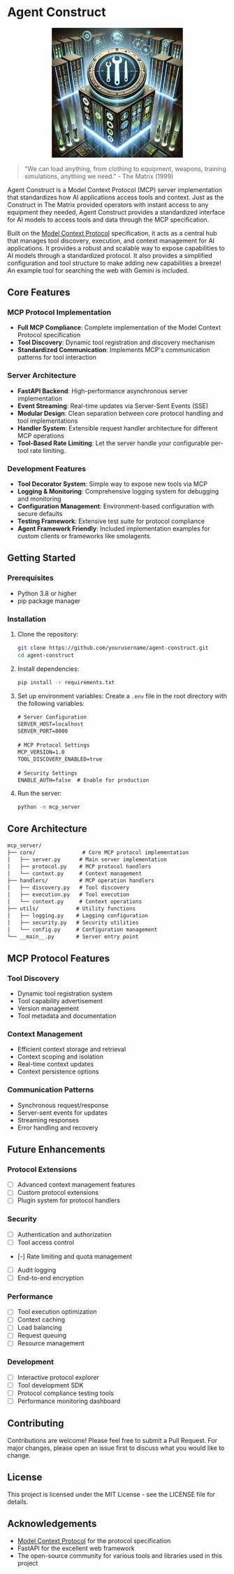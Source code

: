 # Agent Construct

<p align="center">
  <img src="artwork/logo.png" alt="Logo" width="300"/>
</p>

> "We can load anything, from clothing to equipment, weapons, training simulations, anything we need." - The Matrix (1999)

Agent Construct is a Model Context Protocol (MCP) server implementation that standardizes how AI applications access tools and context. Just as the Construct in The Matrix provided operators with instant access to any equipment they needed, Agent Construct provides a standardized interface for AI models to access tools and data through the MCP specification.

Built on the [Model Context Protocol](https://modelcontextprotocol.io/introduction) specification, it acts as a central hub that manages tool discovery, execution, and context management for AI applications. It provides a robust and scalable way to expose capabilities to AI models through a standardized protocol. It also provides a simplified configuration and tool structure to make adding new capabilities a breeze! An example tool for searching the web with Gemini is included.

## Core Features

### MCP Protocol Implementation
- **Full MCP Compliance**: Complete implementation of the Model Context Protocol specification
- **Tool Discovery**: Dynamic tool registration and discovery mechanism
- **Standardized Communication**: Implements MCP's communication patterns for tool interaction

### Server Architecture
- **FastAPI Backend**: High-performance asynchronous server implementation
- **Event Streaming**: Real-time updates via Server-Sent Events (SSE)
- **Modular Design**: Clean separation between core protocol handling and tool implementations
- **Handler System**: Extensible request handler architecture for different MCP operations
- **Tool-Based Rate Limiting**: Let the server handle your configurable per-tool rate limiting.

### Development Features
- **Tool Decorator System**: Simple way to expose new tools via MCP
- **Logging & Monitoring**: Comprehensive logging system for debugging and monitoring
- **Configuration Management**: Environment-based configuration with secure defaults
- **Testing Framework**: Extensive test suite for protocol compliance
- **Agent Framework Friendly**: Included implementation examples for custom clients or frameworks like smolagents.

## Getting Started

### Prerequisites

- Python 3.8 or higher
- pip package manager

### Installation

1. Clone the repository:
   ```bash
   git clone https://github.com/yourusername/agent-construct.git
   cd agent-construct
   ```

2. Install dependencies:
   ```bash
   pip install -r requirements.txt
   ```

3. Set up environment variables:
   Create a `.env` file in the root directory with the following variables:
   ```
   # Server Configuration
   SERVER_HOST=localhost
   SERVER_PORT=8000
   
   # MCP Protocol Settings
   MCP_VERSION=1.0
   TOOL_DISCOVERY_ENABLED=true
   
   # Security Settings
   ENABLE_AUTH=false  # Enable for production
   ```

4. Run the server:
   ```bash
   python -m mcp_server
   ```

## Core Architecture

```
mcp_server/
├── core/               # Core MCP protocol implementation
│   ├── server.py      # Main server implementation
│   ├── protocol.py    # MCP protocol handlers
│   └── context.py     # Context management
├── handlers/          # MCP operation handlers
│   ├── discovery.py   # Tool discovery
│   ├── execution.py   # Tool execution
│   └── context.py     # Context operations
├── utils/            # Utility functions
│   ├── logging.py    # Logging configuration
│   ├── security.py   # Security utilities
│   └── config.py     # Configuration management
└── __main__.py       # Server entry point
```

## MCP Protocol Features

### Tool Discovery
- Dynamic tool registration system
- Tool capability advertisement
- Version management
- Tool metadata and documentation

### Context Management
- Efficient context storage and retrieval
- Context scoping and isolation
- Real-time context updates
- Context persistence options

### Communication Patterns
- Synchronous request/response
- Server-sent events for updates
- Streaming responses
- Error handling and recovery

## Future Enhancements

### Protocol Extensions
- [ ] Advanced context management features
- [ ] Custom protocol extensions
- [ ] Plugin system for protocol handlers

### Security
- [ ] Authentication and authorization
- [ ] Tool access control
- [-] Rate limiting and quota management
- [ ] Audit logging
- [ ] End-to-end encryption

### Performance
- [ ] Tool execution optimization
- [ ] Context caching
- [ ] Load balancing
- [ ] Request queuing
- [ ] Resource management

### Development
- [ ] Interactive protocol explorer
- [ ] Tool development SDK
- [ ] Protocol compliance testing tools
- [ ] Performance monitoring dashboard

## Contributing

Contributions are welcome! Please feel free to submit a Pull Request. For major changes, please open an issue first to discuss what you would like to change.

## License

This project is licensed under the MIT License - see the LICENSE file for details.

## Acknowledgements

- [Model Context Protocol](https://modelcontextprotocol.io/) for the protocol specification
- FastAPI for the excellent web framework
- The open-source community for various tools and libraries used in this project 